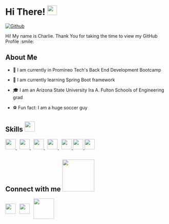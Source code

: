 <h1> Hi There! <img src = "https://raw.githubusercontent.com/MartinHeinz/MartinHeinz/master/wave.gif" width = 30px> </h1>
<p align='center'>
</p>

[![Github](https://img.shields.io/github/followers/DukesGuy?label=Follow&style=social)](https://github.com/DukesGuy)

<div size='20px'> Hi! My name is Charlie. Thank You for taking the time to view my GitHub Profile :smile: 
</div>

<h2> About Me </h2>

- 🔭 I am currently in Promineo Tech's Back End Development Bootcamp
  
- 🌱 I am currently learning Spring Boot framework

- 🎓 I am an Arizona State University Ira A. Fulton Schools of Engineering grad
  
- ⚽️ Fun fact: I am a huge soccer guy

<h2> Skills <img src = "https://media2.giphy.com/media/QssGEmpkyEOhBCb7e1/giphy.gif?cid=ecf05e47a0n3gi1bfqntqmob8g9aid1oyj2wr3ds3mg700bl&rid=giphy.gif" width = 32px> </h2>
<a href= https://github.com/DukesGuy?tab=repositories&q=&type=&language=java&sort= > <img width ='32px' src ='https://raw.githubusercontent.com/rahulbanerjee26/githubAboutMeGenerator/main/icons/java.svg'> </a> &nbsp;
<a href= https://github.com/DukesGuy?tab=repositories&q=&type=&language=mysql&sort= > <img width ='32px' src ='https://raw.githubusercontent.com/rahulbanerjee26/githubAboutMeGenerator/main/icons/mysql.svg'> </a> &nbsp;
<a href= https://github.com/DukesGuy?tab=repositories&q=&type=&language=spring&sort= > <img width ='32px' src ='https://raw.githubusercontent.com/rahulbanerjee26/githubAboutMeGenerator/main/icons/spring.svg'> </a> &nbsp;
<a href= https://github.com/DukesGuy?tab=repositories&q=&type=&language=git&sort= > <img width ='32px' src ='https://raw.githubusercontent.com/rahulbanerjee26/githubAboutMeGenerator/main/icons/git.svg'> </a> &nbsp;
<a href= https://github.com/DukesGuy?tab=repositories&q=&type=&language=github&sort= > <img width ='32px' src ='https://raw.githubusercontent.com/rahulbanerjee26/githubAboutMeGenerator/main/icons/github.svg'> </a>
<a href= https://github.com/DukesGuy?tab=repositories&q=&type=&language=github&sort= > <img width ='32px' src ='https://raw.githubusercontent.com/rahulbanerjee26/githubAboutMeGenerator/main/icons/thymeleaf.svg'> </a>
<a href= https://github.com/DukesGuy?tab=repositories&q=&type=&language=github&sort= > <img width ='32px' src ='https://raw.githubusercontent.com/rahulbanerjee26/githubAboutMeGenerator/main/icons/html.svg'> </a>


<h2> Connect with me <img src='https://raw.githubusercontent.com/ShahriarShafin/ShahriarShafin/main/Assets/handshake.gif' width="100px"> </h2>
<a href = 'https://www.linkedin.com/in/charles-dukes/'> <img width = '32px' align= 'center' src="https://raw.githubusercontent.com/rahulbanerjee26/githubAboutMeGenerator/main/icons/linked-in-alt.svg"/></a> &nbsp;
<a href = 'https://www.facebook.com/charlie.b.dukes/'> <img width = '32px' align= 'center' src="https://raw.githubusercontent.com/rahulbanerjee26/githubAboutMeGenerator/main/icons/facebook.svg"/></a> &nbsp;
<a href = 'mailto:chbdukes@gmail.com'> <img width = '64px' align= 'center' src="https://img.shields.io/badge/Gmail-D14836?style=for-the-badge&logo=gmail&logoColor=white"/></a>
